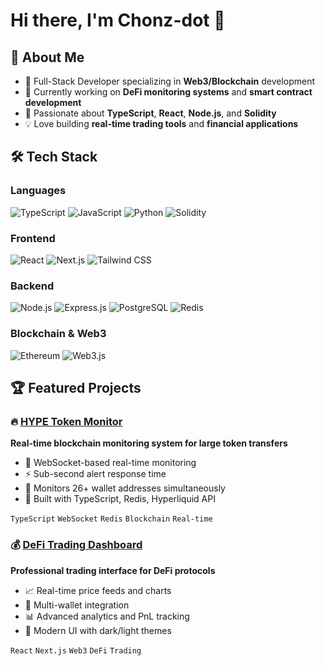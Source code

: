# Hi there, I'm Chonz-dot 👋

## 🚀 About Me
- 🔭 Full-Stack Developer specializing in **Web3/Blockchain** development
- 💼 Currently working on **DeFi monitoring systems** and **smart contract development**
- 🌱 Passionate about **TypeScript**, **React**, **Node.js**, and **Solidity**
- 💡 Love building **real-time trading tools** and **financial applications**

## 🛠️ Tech Stack

### Languages
![TypeScript](https://img.shields.io/badge/TypeScript-007ACC?style=for-the-badge&logo=typescript&logoColor=white)
![JavaScript](https://img.shields.io/badge/JavaScript-F7DF1E?style=for-the-badge&logo=javascript&logoColor=black)
![Python](https://img.shields.io/badge/Python-3776AB?style=for-the-badge&logo=python&logoColor=white)
![Solidity](https://img.shields.io/badge/Solidity-363636?style=for-the-badge&logo=solidity&logoColor=white)

### Frontend
![React](https://img.shields.io/badge/React-20232A?style=for-the-badge&logo=react&logoColor=61DAFB)
![Next.js](https://img.shields.io/badge/Next.js-000?style=for-the-badge&logo=nextdotjs&logoColor=white)
![Tailwind CSS](https://img.shields.io/badge/Tailwind_CSS-38B2AC?style=for-the-badge&logo=tailwind-css&logoColor=white)

### Backend
![Node.js](https://img.shields.io/badge/Node.js-43853D?style=for-the-badge&logo=node.js&logoColor=white)
![Express.js](https://img.shields.io/badge/Express.js-404D59?style=for-the-badge)
![PostgreSQL](https://img.shields.io/badge/PostgreSQL-316192?style=for-the-badge&logo=postgresql&logoColor=white)
![Redis](https://img.shields.io/badge/Redis-DC382D?style=for-the-badge&logo=redis&logoColor=white)

### Blockchain & Web3
![Ethereum](https://img.shields.io/badge/Ethereum-3C3C3D?style=for-the-badge&logo=ethereum&logoColor=white)
![Web3.js](https://img.shields.io/badge/Web3.js-F16822?style=for-the-badge&logo=web3.js&logoColor=white)

## 🏆 Featured Projects

### 🔥 [HYPE Token Monitor](https://github.com/Chonz-dot/hype-monitor)
**Real-time blockchain monitoring system for large token transfers**
- 🚀 WebSocket-based real-time monitoring
- ⚡ Sub-second alert response time
- 🎯 Monitors 26+ wallet addresses simultaneously
- 🔧 Built with TypeScript, Redis, Hyperliquid API

`TypeScript` `WebSocket` `Redis` `Blockchain` `Real-time`

### 💰 [DeFi Trading Dashboard](https://github.com/Chonz-dot/defi-dashboard)
**Professional trading interface for DeFi protocols**
- 📈 Real-time price feeds and charts
- 🔐 Multi-wallet integration
- 📊 Advanced analytics and PnL tracking
- 🎨 Modern UI with dark/light themes

`React` `Next.js` `Web3` `DeFi` `Trading`